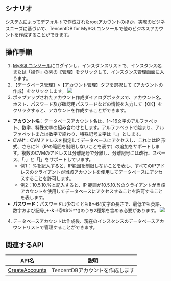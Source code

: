 
## シナリオ
システムによってデフォルトで作成されたrootアカウントのほか、実際のビジネスニーズに基づいて、TencentDB for MySQLコンソールで他のビジネスアカウントを作成することができます。

## 操作手順
1. [MySQLコンソール](https://console.cloud.tencent.com/cdb/)にログインし、インスタンスリストで、インスタンス名または「操作」の列の【管理】をクリックして、インスタンス管理画面に入ります。
2. 【データベース管理】>【アカウント管理】タブを選択して【アカウントの作成】をクリックします。
![](https://main.qcloudimg.com/raw/244439e05841ec094ff337ca56f845c1.png)
3. ポップアップされたアカウント作成ダイアログボックスで、アカウント名、ホスト、パスワード及び確認用パスワードなどの情報を入力して【OK】をクリックすると、アカウントを作成することができます。
 - **アカウント名**：データベースアカウント名は、1～16文字のアルファベット、数字、特殊文字の組み合わせとします。アルファベットで始まり、アルファベットまたは数字で終わり、特殊記号文字は「_」とします。
 - *CVM**：CVMアドレスを指定してデータベースにアクセスし、これにはIP 形式、さらに%（IPの範囲を制限しないことを表す）の追加をサポートします。複数のCVMのアドレスは分離記号で分離し、分離記号には改行、スペース、「;」と「|」をサポートしています。
    - 例1： %を記入すると、IP範囲を制限しないことを表し、すべてのIPアドレスのクライアントが当該アカウントを使用してデータベースにアクセスすることを許可します。
    - 例2：10.5.10.%と記入すると、IP 範囲が10.5.10.%のクライアントが当該アカウントを使用してデータベースにアクセスすることを許可することを表します。
 - **パスワード**：パスワードは少なくとも8～64文字の長さで、最低でも英語、数字および記号_+-&=!@#$%^*()のうち2種類を含める必要があります。
![](https://main.qcloudimg.com/raw/2971e6440e3766c0a7d483095dd45f40.png)
4. データベースアカウントは作成後、現在のインスタンスのデータベースアカウントリストで管理することができます。

## 関連するAPI

| API名                                                      | 説明     |
| ------------------------------------------------------------ | -------- |
| [CreateAccounts](https://intl.cloud.tencent.com/document/product/236/17502) | TencentDBアカウントを作成します |


